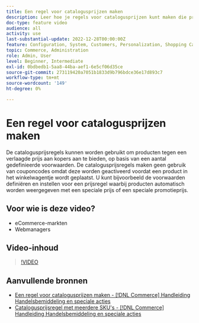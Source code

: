 ```yaml
---
title: Een regel voor catalogusprijzen maken
description: Leer hoe je regels voor catalogusprijzen kunt maken die producten aanbieden aan kopers tegen een verlaagde prijs op basis van een aantal gedefinieerde voorwaarden.
doc-type: feature video
audience: all
activity: use
last-substantial-update: 2022-12-28T00:00:00Z
feature: Configuration, System, Customers, Personalization, Shopping Cart, Price Rules
topic: Commerce, Administration
role: Admin, User
level: Beginner, Intermediate
exl-id: 0bdbedb1-5aa8-44ba-aef1-6e5cf06d35ce
source-git-commit: 273119420a7051b1833d9b796bdce36e17d893c7
workflow-type: tm+mt
source-wordcount: '149'
ht-degree: 0%

---
```


# Een regel voor catalogusprijzen maken

De catalogusprijsregels kunnen worden gebruikt om producten tegen een verlaagde prijs aan kopers aan te bieden, op basis van een aantal gedefinieerde voorwaarden. De catalogusprijsregels maken geen gebruik van couponcodes omdat deze worden geactiveerd voordat een product in het winkelwagentje wordt geplaatst. U kunt bijvoorbeeld de voorwaarden definiëren en instellen voor een prijsregel waarbij producten automatisch worden weergegeven met een speciale prijs of een speciale promotieprijs.

## Voor wie is deze video?

- eCommerce-markten
- Webmanagers

## Video-inhoud

>[!VIDEO](https://video.tv.adobe.com/v/343834?quality=12&learn=on)

## Aanvullende bronnen

- [Een regel voor catalogusprijzen maken - [!DNL Commerce] Handleiding Handelsbemiddeling en speciale acties](https://experienceleague.adobe.com/docs/commerce-admin/marketing/promotions/catalog-rules/price-rules-catalog-create.html)
- [Catalogusprijsregel met meerdere SKU&#39;s - [!DNL Commerce] Handleiding Handelsbemiddeling en speciale acties](https://experienceleague.adobe.com/docs/commerce-admin/marketing/promotions/catalog-rules/price-rule-multiple-sku.html)
